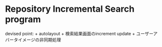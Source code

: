 # Repository Incremental Search program  

devised point:
	+ autolayout
	+ 検索結果画面のincrement update
	+ ユーザーアバータイメージの非同期処理
	 
